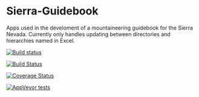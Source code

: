# Sierra-Guidebook
Apps used in the develoment of a mountaineering guidebook for the Sierra Nevada. Currently only  handles updating between directories and hierarchies named in Excel.

[![Build status](https://ci.appveyor.com/api/projects/status/jney82f0uwl7mf26?svg=true)](https://ci.appveyor.com/project/MarkPThomas/sierra-guidebook)

[![Build Status](https://travis-ci.com/MarkPThomas/Sierra-Guidebook.svg?branch=master)](https://travis-ci.com/MarkPThomas/Sierra-Guidebook)

[![Coverage Status](https://coveralls.io/repos/github/MarkPThomas/Sierra-Guidebook/badge.svg?branch=master)](https://coveralls.io/github/MarkPThomas/Sierra-Guidebook?branch=master)

[![AppVeyor tests](https://img.shields.io/appveyor/tests/MarkPThomas/sierra-guidebook.svg)](https://ci.appveyor.com/project/MarkPThomas/sierra-guidebook/build/tests)